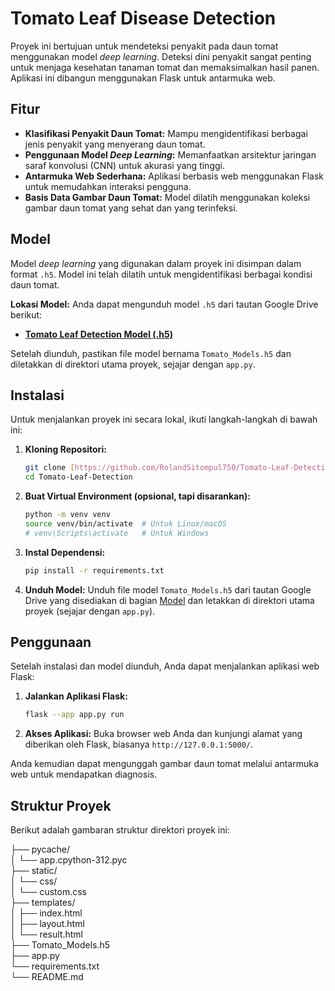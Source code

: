 # Tomato Leaf Disease Detection

Proyek ini bertujuan untuk mendeteksi penyakit pada daun tomat menggunakan model *deep learning*. Deteksi dini penyakit sangat penting untuk menjaga kesehatan tanaman tomat dan memaksimalkan hasil panen. Aplikasi ini dibangun menggunakan Flask untuk antarmuka web.

## Fitur

* **Klasifikasi Penyakit Daun Tomat:** Mampu mengidentifikasi berbagai jenis penyakit yang menyerang daun tomat.
* **Penggunaan Model *Deep Learning*:** Memanfaatkan arsitektur jaringan saraf konvolusi (CNN) untuk akurasi yang tinggi.
* **Antarmuka Web Sederhana:** Aplikasi berbasis web menggunakan Flask untuk memudahkan interaksi pengguna.
* **Basis Data Gambar Daun Tomat:** Model dilatih menggunakan koleksi gambar daun tomat yang sehat dan yang terinfeksi.

## Model

Model *deep learning* yang digunakan dalam proyek ini disimpan dalam format `.h5`. Model ini telah dilatih untuk mengidentifikasi berbagai kondisi daun tomat.

**Lokasi Model:** Anda dapat mengunduh model `.h5` dari tautan Google Drive berikut:

* **[Tomato Leaf Detection Model (.h5)](https://drive.google.com/file/d/1c3TgLesAlRYABXC6vkscOEUlYyZZvL3S/view?usp=sharing)**

Setelah diunduh, pastikan file model bernama `Tomato_Models.h5` dan diletakkan di direktori utama proyek, sejajar dengan `app.py`.

## Instalasi

Untuk menjalankan proyek ini secara lokal, ikuti langkah-langkah di bawah ini:

1.  **Kloning Repositori:**
    ```bash
    git clone [https://github.com/RolandSitompul750/Tomato-Leaf-Detection.git](https://github.com/RolandSitompul750/Tomato-Leaf-Detection.git)
    cd Tomato-Leaf-Detection
    ```

2.  **Buat Virtual Environment (opsional, tapi disarankan):**
    ```bash
    python -m venv venv
    source venv/bin/activate  # Untuk Linux/macOS
    # venv\Scripts\activate   # Untuk Windows
    ```

3.  **Instal Dependensi:**
    ```bash
    pip install -r requirements.txt
    ```  

4.  **Unduh Model:** Unduh file model `Tomato_Models.h5` dari tautan Google Drive yang disediakan di bagian [Model](#model) dan letakkan di direktori utama proyek (sejajar dengan `app.py`).

## Penggunaan

Setelah instalasi dan model diunduh, Anda dapat menjalankan aplikasi web Flask:

1.  **Jalankan Aplikasi Flask:**
    ```bash
    flask --app app.py run
    ```

2.  **Akses Aplikasi:** Buka browser web Anda dan kunjungi alamat yang diberikan oleh Flask, biasanya `http://127.0.0.1:5000/`.

Anda kemudian dapat mengunggah gambar daun tomat melalui antarmuka web untuk mendapatkan diagnosis.

## Struktur Proyek

Berikut adalah gambaran struktur direktori proyek ini:

├── pycache/  
│   └── app.cpython-312.pyc  
├── static/  
│   └── css/  
│       └── custom.css  
├── templates/  
│   ├── index.html  
│   ├── layout.html  
│   └── result.html  
├── Tomato_Models.h5  
├── app.py  
└── requirements.txt  
└── README.md  
